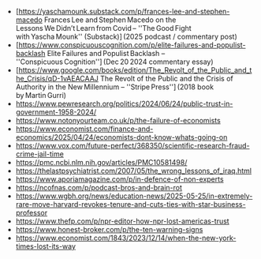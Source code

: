 * [https://yaschamounk.substack.com/p/frances-lee-and-stephen-macedo Frances Lee and Stephen Macedo on the Lessons We Didn’t Learn from Covid – ''The Good Fight with Yascha Mounk'' (Substack)] (2025 podcast / commentary post) 
* [https://www.conspicuouscognition.com/p/elite-failures-and-populist-backlash Elite Failures and Populist Backlash – ''Conspicuous Cognition''] (Dec 20 2024 commentary essay)
* [https://www.google.com/books/edition/The_Revolt_of_the_Public_and_the_Crisis/qD-1vAEACAAJ The Revolt of the Public and the Crisis of Authority in the New Millennium – ''Stripe Press''] (2018 book by Martin Gurri)
* https://www.pewresearch.org/politics/2024/06/24/public-trust-in-government-1958-2024/
* https://www.notonyourteam.co.uk/p/the-failure-of-economists
* https://www.economist.com/finance-and-economics/2025/04/24/economists-dont-know-whats-going-on
* https://www.vox.com/future-perfect/368350/scientific-research-fraud-crime-jail-time
* https://pmc.ncbi.nlm.nih.gov/articles/PMC10581498/
* https://thelastpsychiatrist.com/2007/05/the_wrong_lessons_of_iraq.html
* https://www.aporiamagazine.com/p/in-defence-of-non-experts
* https://ncofnas.com/p/podcast-bros-and-brain-rot
* https://www.wgbh.org/news/education-news/2025-05-25/in-extremely-rare-move-harvard-revokes-tenure-and-cuts-ties-with-star-business-professor
* https://www.thefp.com/p/npr-editor-how-npr-lost-americas-trust
* https://www.honest-broker.com/p/the-ten-warning-signs
* https://www.economist.com/1843/2023/12/14/when-the-new-york-times-lost-its-way
